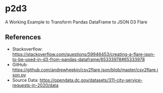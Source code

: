 # p2d3
A Working Example to Transform Pandas DataFrame to JSON D3 Flare

## References
- Stackoverflow: https://stackoverflow.com/questions/59946453/creating-a-flare-json-to-be-used-in-d3-from-pandas-dataframe/65333978#65333978
- GitHub: https://github.com/andrewheekin/csv2flare.json/blob/master/csv2flare.json.py
- Source Data: https://opendata.dc.gov/datasets/311-city-service-requests-in-2020/data
